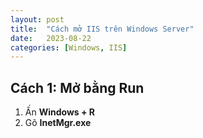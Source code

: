 ```yaml
---
layout: post
title:  "Cách mở IIS trên Windows Server"
date:   2023-08-22
categories: [Windows, IIS]
---
```

## Cách 1: Mở bằng Run
1. Ấn **Windows + R**
2. Gõ **InetMgr.exe**